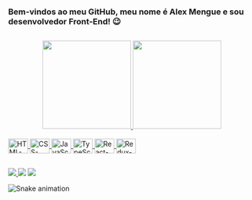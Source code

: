### Bem-vindos ao meu GitHub, meu nome é Alex Mengue e sou desenvolvedor Front-End! 😉

##

<div align="center">
  <a href="https://github.com/alexmengue">
  <img height="180em" src="https://github-readme-stats.vercel.app/api?username=alexmengue&show_icons=true&theme=tokyonight&include_all_commits=true&count_private=true"/>
  <img height="180em" src="https://github-readme-stats.vercel.app/api/top-langs/?username=alexmengue&layout=compact&langs_count=7&theme=tokyonight"/>
</div>

<div style="display: inline_block"><br>
  <img align="center" alt="HTML-icon" height="30" width="40" src="https://cdn.jsdelivr.net/gh/devicons/devicon/icons/html5/html5-original.svg">
  <img align="center" alt="CSS-icon" height="30" width="40" src="https://cdn.jsdelivr.net/gh/devicons/devicon/icons/css3/css3-original.svg" >
  <img align="center" alt="JavaScript-icon" height="30" width="40" src="https://cdn.jsdelivr.net/gh/devicons/devicon/icons/javascript/javascript-original.svg">
  <img align="center" alt="TypeScript-icon" height="30" width="40" src="https://cdn.jsdelivr.net/gh/devicons/devicon/icons/typescript/typescript-original.svg">
  <img align="center" alt="React-icon" height="30" width="40" src="https://cdn.jsdelivr.net/gh/devicons/devicon/icons/react/react-original.svg">
  <img align="center" alt="Redux-icon" height="30" width="40" src="https://cdn.jsdelivr.net/gh/devicons/devicon/icons/redux/redux-original.svg">      
</div>

##

<div>
  <a href="https://instagram.com/menguealex" target="_blank"><img src="https://img.shields.io/badge/Instagram-E4405F?style=for-the-badge&logo=instagram&logoColor=white">  </a>
  <a href="https://facebook.com/alexmengue1990" target="_blank"><img src="https://img.shields.io/badge/Facebook-1877F2?style=for-the-badge&logo=facebook&logoColor=white"></a>
  <a href="https://www.linkedin.com/in/alexmengue/" target="_blank"><img src="https://img.shields.io/badge/LinkedIn-0077B5?style=for-the-badge&logo=linkedin&logoColor=white"></a>
</div>

![Snake animation](https://github.com/alexmengue/alexmengue/blob/output/github-contribution-grid-snake.svg)
